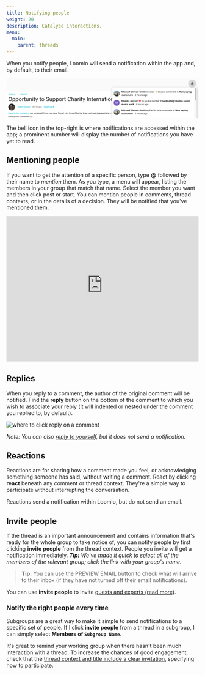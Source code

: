 ```yaml
---
title: Notifying people
weight: 20
description: Catalyse interactions.
menu:
  main:
    parent: threads
---
```


When you notify people, Loomio will send a notification within the app and, by default, to their email.

![](notification_bell.png)

The bell icon in the top-right is where notifications are accessed within the app; a prominent number will display the number of notifications you have yet to read.

## Mentioning people

If you want to get the attention of a specific person, type **@** followed by their name to _mention_ them.  As you type, a menu will appear, listing the members in your group that match that name. Select the member you want and then click post or start. You can mention people in comments, thread contexts, or in the details of a decision. They will be notified that you’ve mentioned them.

<iframe width="100%" height="380px" src="https://www.youtube-nocookie.com/embed/VzM1AWnNP7c?rel=0" frameborder="0" allowfullscreen></iframe>

## Replies

When you reply to a comment, the author of the original comment will be notified. Find the **reply** button on the bottom of the comment to which you wish to associate your reply (it will indented or nested under the comment you replied to, by default).

![where to click reply on a comment](/en/guides/getting_started/having_discussions/reply.png)

*Note: You can also [reply to yourself](../engaging_with_threads/#comments-and-replies), but it does not send a notification.*

## Reactions

Reactions are for sharing how a comment made you feel, or acknowledging something someone has said, without writing a comment. React by clicking **react** beneath any comment or thread context. They're a simple way to participate without interrupting the conversation.

Reactions send a notification within Loomio, but do not send an email.

## Invite people

If the thread is an important announcement and contains information that's ready for the whole group to take notice of, you can notify people by first clicking **invite people** from the thread context. People you invite will get a notification immediately. ___Tip:___ _We've made it quick to select all of the members of the relevant group; click the link with your group's name._

> **Tip:** You can use the PREVIEW EMAIL button to check what will arrive to their inbox (if they have not turned off their email notifications).

You can use **invite people** to invite [guests and experts (read more)](../thread_admin/#invite-guests-to-thread).

### Notify the right people every time

Subgroups are a great way to make it simple to send notifications to a specific set of people. If I click **invite people** from a thread in a subgroup, I can simply select **Members of `Subgroup Name`**.

It's great to remind your working group when there hasn't been much interaction with a thread. To increase the chances of good engagement, check that the [thread context and title include a clear invitation](/en/guides/getting_started/having_discussions/#keep-the-topic-concise), specifying how to participate.
